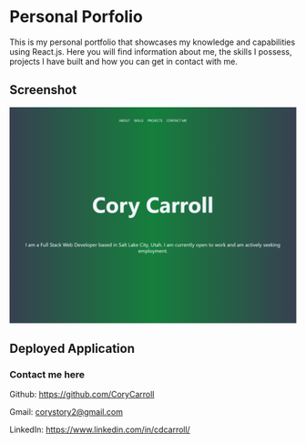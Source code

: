 # Personal Porfolio

This is my personal portfolio that showcases my knowledge and capabilities using React.js. Here you will find information about me, the skills I possess, projects I have built and how you can get in contact with me.

## Screenshot
![image](./public/images/portfolioscreenshot.png)
## Deployed Application

### Contact me here

Github: https://github.com/CoryCarroll

Gmail: corystory2@gmail.com

LinkedIn: https://www.linkedin.com/in/cdcarroll/